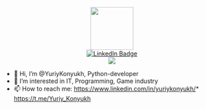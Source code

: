 <div id="header" align="center">
  <img src="https://media.giphy.com/media/M9gbBd9nbDrOTu1Mqx/giphy.gif" width="100"/>
  <div id="badges">
  <a href="https://www.linkedin.com/in/yuriykonyukh/">
    <img src="https://img.shields.io/badge/LinkedIn-blue?style=for-the-badge&logo=linkedin&logoColor=white" alt="LinkedIn Badge"/>
  </a>
  </div>
  <img src="https://komarev.com/ghpvc/?username=Yuriy&style=flat-square&color=blue" alt=""/>
  <div>
  <img src="https://media2.giphy.com/media/VnVgAEazeVCpzattFo/giphy.gif?cid=ecf05e47yqzzw42dgcokzdqj0wldqel77iunnr1q59pt8xhl&rid=giphy.gif&ct=g"/>
  </div>
</div>


- 👋 Hi, I’m @YuriyKonyukh, Python-developer
- 👀 I’m interested in IT, Programming, Game industry
- 📫 How to reach me: https://www.linkedin.com/in/yuriykonyukh/*
https://t.me/Yuriy_Konyukh
<!---
YuriyKonyukh/YuriyKonyukh is a ✨ special ✨ repository because its `README.md` (this file) appears on your GitHub profile.
You can click the Preview link to take a look at your changes.
--->
